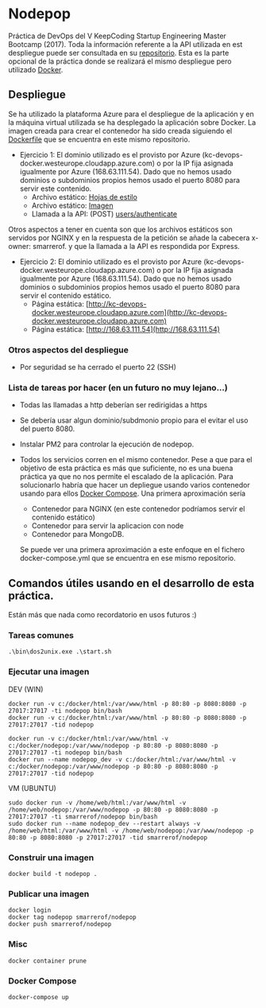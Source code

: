 # Nodepop
Práctica de DevOps del V KeepCoding Startup Engineering Master Bootcamp (2017).
Toda la información referente a la API utilizada en est despliegue puede ser consultada en su [repositorio](https://github.com/smarrerof/kc-nodejs).
Esta es la parte opcional de la práctica donde se realizará el mismo despliegue pero utilizado [Docker](https://www.docker.com/).

## Despliegue
Se ha utilizado la plataforma Azure para el despliegue de la aplicación y en la máquina virtual utilizada se ha desplegado la aplicación sobre Docker. La imagen creada para crear el contenedor ha sido creada siguiendo el [Dockerfile](https://github.com/smarrerof/kc-devops/blob/master/Dockerfile) que se encuentra en este mismo repositorio.

* Ejercicio 1: El dominio utilizado es el provisto por Azure (kc-devops-docker.westeurope.cloudapp.azure.com) o por la IP fija asignada igualmente por Azure (168.63.111.54). Dado que no hemos usado dominios o subdominios propios hemos usado el puerto 8080 para servir este contenido.
  * Archivo estático: [Hojas de estilo](http://kc-devops-docker.westeurope.cloudapp.azure.com:8080/stylesheets/style.css)
  * Archivo estático: [Imagen](http://168.63.111.54:8080/images/ads/bici.png)
  * Llamada a la API: (POST) [users/authenticate](http://168.63.111.54:8080/apiv1/users/authenticate)
  
Otros aspectos a tener en cuenta son que los archivos estáticos son servidos por NGINX y en la respuesta de la petición se añade la cabecera x-owner: smarrerof. y que la llamada a la API es respondida por Express.

* Ejercicio 2: El dominio utilizado es el provisto por Azure (kc-devops-docker.westeurope.cloudapp.azure.com) o por la IP fija asignada igualmente por Azure (168.63.111.54). Dado que no hemos usado dominios o subdominios propios hemos usado el puerto 8080 para servir el contenido estático.
  * Página estática: [http://kc-devops-docker.westeurope.cloudapp.azure.com](http://kc-devops-docker.westeurope.cloudapp.azure.com)
  * Página estática: [http://168.63.111.54](http://168.63.111.54)

### Otros aspectos del despliegue
* Por seguridad se ha cerrado el puerto 22 (SSH)

### Lista de tareas por hacer (en un futuro no muy lejano...)
* Todas las llamadas a http deberían ser redirigidas a https
* Se debería usar algun dominio/subdmonio propio para el evitar el uso del puerto 8080.
* Instalar PM2 para controlar la ejecución de nodepop.
* Todos los servicios corren en el mismo contenedor. Pese a que para el objetivo de esta práctica es más que suficiente, no es una buena práctica ya que no nos permite el escalado de la aplicación. Para solucionarlo habría que hacer un depliegue usando varios contenedor usando para ellos [Docker Compose](https://docs.docker.com/compose/). Una primera aproximación sería
  * Contenedor para NGINX (en este contenedor podríamos servir el contenido estático)
  * Contenedor para servir la aplicacion con node
  * Contenedor para MongoDB.
  
  Se puede ver una primera aproximación a este enfoque en el fichero docker-compose.yml que se encuentra en ese mismo repositorio.

## Comandos útiles usando en el desarrollo de esta práctica. 
Están más que nada como recordatorio en usos futuros :) 
### Tareas comunes
```
.\bin\dos2unix.exe .\start.sh
```

### Ejecutar una imagen
DEV (WIN)
```
docker run -v c:/docker/html:/var/www/html -p 80:80 -p 8080:8080 -p 27017:27017 -ti nodepop bin/bash
docker run -v c:/docker/html:/var/www/html -p 80:80 -p 8080:8080 -p 27017:27017 -tid nodepop

docker run -v c:/docker/html:/var/www/html -v c:/docker/nodepop:/var/www/nodepop -p 80:80 -p 8080:8080 -p 27017:27017 -ti nodepop bin/bash
docker run --name nodepop_dev -v c:/docker/html:/var/www/html -v c:/docker/nodepop:/var/www/nodepop -p 80:80 -p 8080:8080 -p 27017:27017 -tid nodepop
```

VM (UBUNTU)
```
sudo docker run -v /home/web/html:/var/www/html -v /home/web/nodepop:/var/www/nodepop -p 80:80 -p 8080:8080 -p 27017:27017 -ti smarrerof/nodepop bin/bash
sudo docker run --name nodepop_dev --restart always -v /home/web/html:/var/www/html -v /home/web/nodepop:/var/www/nodepop -p 80:80 -p 8080:8080 -p 27017:27017 -tid smarrerof/nodepop 
```

### Construir una imagen
```
docker build -t nodepop .
```

### Publicar una imagen
```
docker login
docker tag nodepop smarrerof/nodepop
docker push smarrerof/nodepop
```

### Misc
```
docker container prune
```

### Docker Compose
```
docker-compose up
```